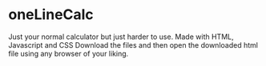# oneLineCalc
Just your normal calculator but just harder to use. Made with HTML, Javascript and CSS
Download the files and then open the downloaded html file using any browser of your liking.
